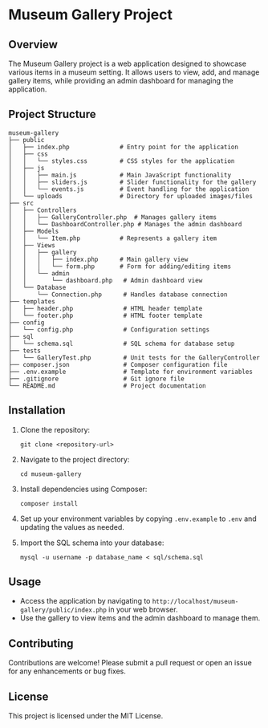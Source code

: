 # Museum Gallery Project

## Overview
The Museum Gallery project is a web application designed to showcase various items in a museum setting. It allows users to view, add, and manage gallery items, while providing an admin dashboard for managing the application.

## Project Structure
```
museum-gallery
├── public
│   ├── index.php              # Entry point for the application
│   ├── css
│   │   └── styles.css         # CSS styles for the application
│   ├── js
│   │   ├── main.js            # Main JavaScript functionality
│   │   ├── sliders.js         # Slider functionality for the gallery
│   │   └── events.js          # Event handling for the application
│   └── uploads                # Directory for uploaded images/files
├── src
│   ├── Controllers
│   │   ├── GalleryController.php  # Manages gallery items
│   │   └── DashboardController.php # Manages the admin dashboard
│   ├── Models
│   │   └── Item.php           # Represents a gallery item
│   ├── Views
│   │   ├── gallery
│   │   │   ├── index.php      # Main gallery view
│   │   │   └── form.php       # Form for adding/editing items
│   │   └── admin
│   │       └── dashboard.php   # Admin dashboard view
│   └── Database
│       └── Connection.php      # Handles database connection
├── templates
│   ├── header.php              # HTML header template
│   └── footer.php              # HTML footer template
├── config
│   └── config.php              # Configuration settings
├── sql
│   └── schema.sql              # SQL schema for database setup
├── tests
│   └── GalleryTest.php         # Unit tests for the GalleryController
├── composer.json               # Composer configuration file
├── .env.example                # Template for environment variables
├── .gitignore                  # Git ignore file
└── README.md                   # Project documentation
```

## Installation
1. Clone the repository:
   ```
   git clone <repository-url>
   ```
2. Navigate to the project directory:
   ```
   cd museum-gallery
   ```
3. Install dependencies using Composer:
   ```
   composer install
   ```
4. Set up your environment variables by copying `.env.example` to `.env` and updating the values as needed.

5. Import the SQL schema into your database:
   ```
   mysql -u username -p database_name < sql/schema.sql
   ```

## Usage
- Access the application by navigating to `http://localhost/museum-gallery/public/index.php` in your web browser.
- Use the gallery to view items and the admin dashboard to manage them.

## Contributing
Contributions are welcome! Please submit a pull request or open an issue for any enhancements or bug fixes.

## License
This project is licensed under the MIT License.